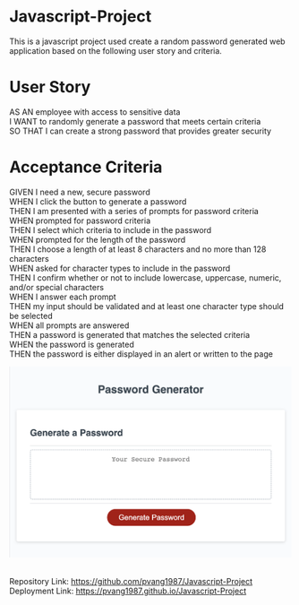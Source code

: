 # Javascript-Project
This is a javascript project used create a random password generated web application based on the following user story and criteria.

# User Story
AS AN employee with access to sensitive data <br>
I WANT to randomly generate a password that meets certain criteria <br>
SO THAT I can create a strong password that provides greater security <br>

# Acceptance Criteria
GIVEN I need a new, secure password <br>
WHEN I click the button to generate a password <br>
THEN I am presented with a series of prompts for password criteria <br>
WHEN prompted for password criteria <br>
THEN I select which criteria to include in the password <br>
WHEN prompted for the length of the password <br>
THEN I choose a length of at least 8 characters and no more than 128 characters <br>
WHEN asked for character types to include in the password <br>
THEN I confirm whether or not to include lowercase, uppercase, numeric, and/or special characters <br>
WHEN I answer each prompt <br>
THEN my input should be validated and at least one character type should be selected <br>
WHEN all prompts are answered <br>
THEN a password is generated that matches the selected criteria <br>
WHEN the password is generated <br>
THEN the password is either displayed in an alert or written to the page <br>

![Alt text](assets/JavascriptProject_Image.png)<br><br>


Repository Link: https://github.com/pvang1987/Javascript-Project <br>
Deployment Link: https://pvang1987.github.io/Javascript-Project <br>
